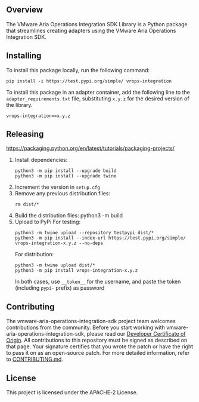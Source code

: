 Overview
--------
The VMware Aria Operations Integration SDK Library is a Python package that streamlines creating adapters using the
VMware Aria Operations Integration SDK.

Installing
---------
To install this package locally, run the following command:
```
pip install -i https://test.pypi.org/simple/ vrops-integration
```

To install this package in an adapter container, add the following line to the `adapter_requirements.txt` file, 
substituting `x.y.z` for the desired version of the library.
```
vrops-integration==x.y.z
```

Releasing
---------
https://packaging.python.org/en/latest/tutorials/packaging-projects/
1. Install dependencies:
   ```
   python3 -m pip install --upgrade build
   python3 -m pip install --upgrade twine
   ```
1. Increment the version in `setup.cfg`
1. Remove any previous distribution files:
   ```
   rm dist/*
   ```
1. Build the distribution files:
   python3 -m build
1. Upload to PyPi For testing:
   ```
   python3 -m twine upload --repository testpypi dist/*
   python3 -m pip install --index-url https://test.pypi.org/simple/ vrops-integration-x.y.z --no-deps
   ```
   For distribution:
   ```
   python3 -m twine upload dist/*
   python3 -m pip install vrops-integration-x.y.z
   ```
   In both cases, use `__token__` for the username, and paste the token (including `pypi-` prefix) as password

## Contributing

The vmware-aria-operations-integration-sdk project team welcomes contributions from the community. Before you start working
with vmware-aria-operations-integration-sdk, please read our [Developer Certificate of Origin](https://cla.vmware.com/dco).
All contributions to this repository must be signed as described on that page. Your signature certifies that you wrote
the patch or have the right to pass it on as an open-source patch. For more detailed information, refer
to [CONTRIBUTING.md](CONTRIBUTING.md).

## License

This project is licensed under the APACHE-2 License.
